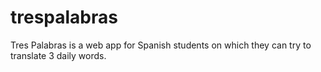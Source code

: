 # trespalabras
Tres Palabras is a web app for Spanish students on which they can try to translate 3 daily words.
